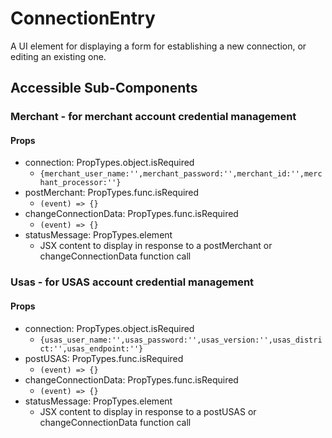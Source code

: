 # ConnectionEntry

A UI element for displaying a form for establishing a new connection, or editing
an existing one.

## Accessible Sub-Components

### Merchant - for merchant account credential management

#### Props

-   connection: PropTypes.object.isRequired
    -   `{merchant_user_name:'',merchant_password:'',merchant_id:'',merchant_processor:''}`
-   postMerchant: PropTypes.func.isRequired
    -   `(event) => {}`
-   changeConnectionData: PropTypes.func.isRequired
    -   `(event) => {}`
-   statusMessage: PropTypes.element
    -   JSX content to display in response to a postMerchant or changeConnectionData function call

### Usas - for USAS account credential management

#### Props

-   connection: PropTypes.object.isRequired
    -   `{usas_user_name:'',usas_password:'',usas_version:'',usas_district:'',usas_endpoint:''}`
-   postUSAS: PropTypes.func.isRequired
    -   `(event) => {}`
-   changeConnectionData: PropTypes.func.isRequired
    -   `(event) => {}`
-   statusMessage: PropTypes.element
    -   JSX content to display in response to a postUSAS or changeConnectionData function call
